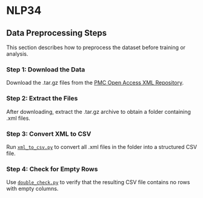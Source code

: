 # NLP34

## Data Preprocessing Steps

This section describes how to preprocess the dataset before training or analysis.

### Step 1: Download the Data
Download the .tar.gz files from the [PMC Open Access XML Repository](https://ftp.ncbi.nlm.nih.gov/pub/pmc/oa_bulk/oa_comm/xml/).

### Step 2: Extract the Files
After downloading, extract the .tar.gz archive to obtain a folder containing .xml files.

### Step 3: Convert XML to CSV
Run [`xml_to_csv.py`](https://github.com/Fenneko0822/NLP34/blob/main/xml_to_csv.py) to convert all .xml files in the folder into a structured CSV file.

### Step 4: Check for Empty Rows
Use [`double_check.py`](github.com/Fenneko0822/NLP34/blob/main/double_check.py) to verify that the resulting CSV file contains no rows with empty columns.
